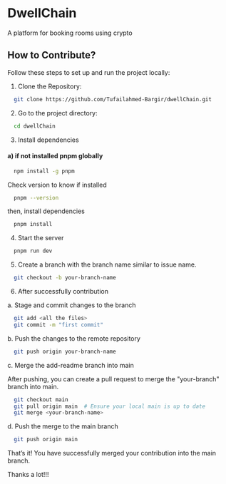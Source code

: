 
# DwellChain

A platform for booking rooms using crypto


## How to Contribute?

Follow these steps to set up and run the project locally:

1. Clone the Repository:

```bash
  git clone https://github.com/Tufailahmed-Bargir/dwellChain.git
```

2. Go to the project directory:

```bash
  cd dwellChain
```

3. Install dependencies

#### a) if not installed pnpm globally
```bash
  npm install -g pnpm
```

Check version to know if installed
```bash
  pnpm --version
```

then, install dependencies
```bash
  pnpm install
```

4. Start the server

```bash
  pnpm run dev
```

5. Create a branch with the branch name similar to issue name.

```bash
  git checkout -b your-branch-name
```

6. After successfully contribution

a. Stage and commit changes to the branch
```bash
  git add <all the files>
  git commit -m "first commit"
```

b. Push the changes to the remote repository
```bash
  git push origin your-branch-name
```

c. Merge the add-readme branch into main

After pushing, you can create a pull request to merge the "your-branch" branch into main.
```bash
  git checkout main
  git pull origin main  # Ensure your local main is up to date
  git merge <your-branch-name>
```
d. Push the merge to the main branch
```bash
  git push origin main
```

That’s it! You have successfully merged your contribution into the main branch. 

Thanks a lot!!!

